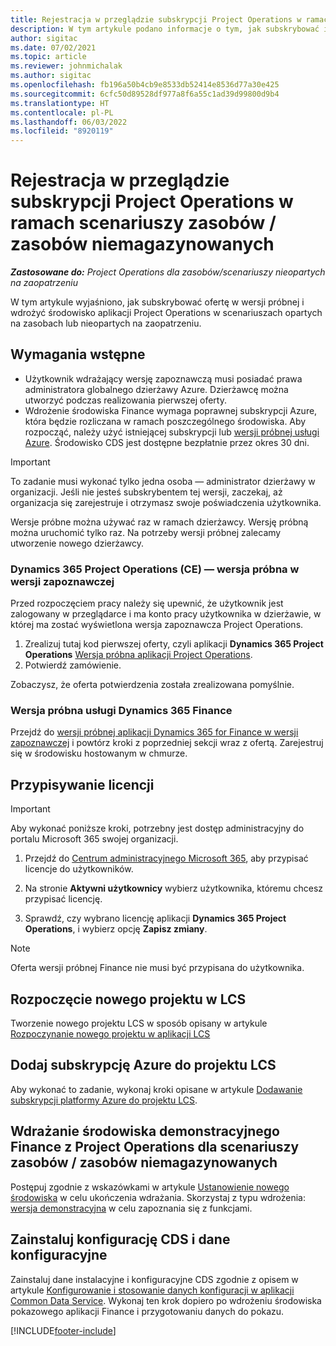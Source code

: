 ```yaml
---
title: Rejestracja w przeglądzie subskrypcji Project Operations w ramach scenariuszy zasobów / zasobów niemagazynowanych
description: W tym artykule podano informacje o tym, jak subskrybować i wdrożyć aplikację Project Operations w scenariuszach opartych na zasobach lub nieopartych na zaopatrzeniu.
author: sigitac
ms.date: 07/02/2021
ms.topic: article
ms.reviewer: johnmichalak
ms.author: sigitac
ms.openlocfilehash: fb196a50b4cb9e8533db52414e8536d77a30e425
ms.sourcegitcommit: 6cfc50d89528df977a8f6a55c1ad39d99800d9b4
ms.translationtype: HT
ms.contentlocale: pl-PL
ms.lasthandoff: 06/03/2022
ms.locfileid: "8920119"
---
```

# <a name="sign-up-for-project-operations-preview-subscriptions-for-resource-non-stocked-scenarios"></a>Rejestracja w przeglądzie subskrypcji Project Operations w ramach scenariuszy zasobów / zasobów niemagazynowanych

_**Zastosowane do:** Project Operations dla zasobów/scenariuszy nieopartych na zaopatrzeniu_



W tym artykule wyjaśniono, jak subskrybować ofertę w wersji próbnej i wdrożyć środowisko aplikacji Project Operations w scenariuszach opartych na zasobach lub nieopartych na zaopatrzeniu.

## <a name="prerequisites"></a>Wymagania wstępne
- Użytkownik wdrażający wersję zapoznawczą musi posiadać prawa administratora globalnego dzierżawy Azure. Dzierżawcę można utworzyć podczas realizowania pierwszej oferty. 
- Wdrożenie środowiska Finance wymaga poprawnej subskrypcji Azure, która będzie rozliczana w ramach poszczególnego środowiska. Aby rozpocząć, należy użyć istniejącej subskrypcji lub [wersji próbnej usługi Azure](https://azure.microsoft.com/free/). Środowisko CDS jest dostępne bezpłatnie przez okres 30 dni.

> [!IMPORTANT]
> To zadanie musi wykonać tylko jedna osoba — administrator dzierżawy w organizacji. Jeśli nie jesteś subskrybentem tej wersji, zaczekaj, aż organizacja się zarejestruje i otrzymasz swoje poświadczenia użytkownika.
> 
> Wersje próbne można używać raz w ramach dzierżawcy. Wersję próbną można uruchomić tylko raz. Na potrzeby wersji próbnej zalecamy utworzenie nowego dzierżawcy.


### <a name="dynamics-365-project-operations-ce---preview-trial"></a>Dynamics 365 Project Operations (CE) — wersja próbna w wersji zapoznawczej 

Przed rozpoczęciem pracy należy się upewnić, że użytkownik jest zalogowany w przeglądarce i ma konto pracy użytkownika w dzierżawie, w której ma zostać wyświetlona wersja zapoznawcza Project Operations.

1. Zrealizuj tutaj kod pierwszej oferty, czyli aplikacji **Dynamics 365 Project Operations** [Wersja próbna aplikacji Project Operations](https://aka.ms/try-po).
2. Potwierdź zamówienie.

  Zobaczysz, że oferta potwierdzenia została zrealizowana pomyślnie.

### <a name="dynamics-365-finance-preview-trial"></a>Wersja próbna usługi Dynamics 365 Finance

Przejdź do [wersji próbnej aplikacji Dynamics 365 for Finance w wersji zapoznawczej](https://aka.ms/trypoche) i powtórz kroki z poprzedniej sekcji wraz z ofertą. Zarejestruj się w środowisku hostowanym w chmurze.  

## <a name="assign-licenses"></a>Przypisywanie licencji

> [!IMPORTANT]
> Aby wykonać poniższe kroki, potrzebny jest dostęp administracyjny do portalu Microsoft 365 swojej organizacji.

1. Przejdź do [Centrum administracyjnego Microsoft 365](https://portal.office.com/), aby przypisać licencje do użytkowników.

2. Na stronie **Aktywni użytkownicy** wybierz użytkownika, któremu chcesz przypisać licencję.

3. Sprawdź, czy wybrano licencję aplikacji **Dynamics 365 Project Operations**, i wybierz opcję **Zapisz zmiany**.

> [!NOTE]
> Oferta wersji próbnej Finance nie musi być przypisana do użytkownika.

## <a name="start-a-new-project-in-lcs"></a>Rozpoczęcie nowego projektu w LCS

Tworzenie nowego projektu LCS w sposób opisany w artykule [Rozpoczynanie nowego projektu w aplikacji LCS](create-lcs-project.md)

## <a name="add-an-azure-subscription-to-an-lcs-project"></a>Dodaj subskrypcję Azure do projektu LCS

Aby wykonać to zadanie, wykonaj kroki opisane w artykule [Dodawanie subskrypcji platformy Azure do projektu LCS](resource-add-azure-subscription-lcs-project.md).

## <a name="deploy-finance-demo-environment-with-project-operations-for-resourcenon-stocked-scenarios"></a>Wdrażanie środowiska demonstracyjnego Finance z Project Operations dla scenariuszy zasobów / zasobów niemagazynowanych

Postępuj zgodnie z wskazówkami w artykule [Ustanowienie nowego środowiska](resource-provision-new-environment.md) w celu ukończenia wdrażania. Skorzystaj z typu wdrożenia: [wersja demonstracyjna](/dynamics365/fin-ops-core/dev-itpro/deployment/deploy-demo-environment) w celu zapoznania się z funkcjami. 

## <a name="install-cds-setup-and-configuration-data"></a>Zainstaluj konfigurację CDS i dane konfiguracyjne

Zainstaluj dane instalacyjne i konfiguracyjne CDS zgodnie z opisem w artykule [Konfigurowanie i stosowanie danych konfiguracji w aplikacji Common Data Service](resource-apply-pro-setup-config-data.md).
Wykonaj ten krok dopiero po wdrożeniu środowiska pokazowego aplikacji Finance i przygotowaniu danych do pokazu.


[!INCLUDE[footer-include](../includes/footer-banner.md)]
